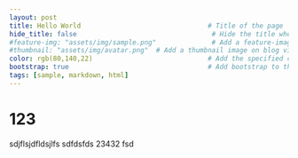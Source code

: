 ```yaml
---
layout: post
title: Hello World                                # Title of the page
hide_title: false                                  # Hide the title when displaying the post, but shown in lists of posts
#feature-img: "assets/img/sample.png"              # Add a feature-image to the post
#thumbnail: "assets/img/avatar.png"  # Add a thumbnail image on blog view
color: rgb(80,140,22)                             # Add the specified color as feature image, and change link colors in post
bootstrap: true                                   # Add bootstrap to the page
tags: [sample, markdown, html]
---
```

# 123

sdjflsjdfldsjlfs
sdfdsfds
23432
fsd
